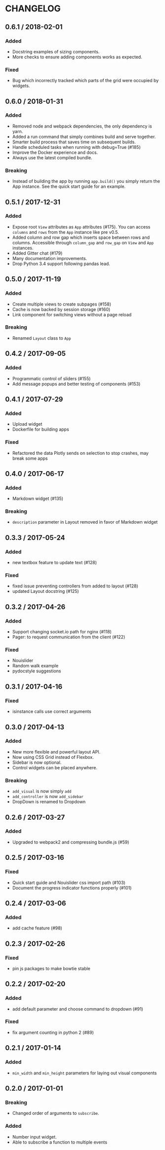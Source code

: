 # CHANGELOG

## 0.6.1 / 2018-02-01

### Added

  * Docstring examples of sizing components.
  * More checks to ensure adding components works as expected.

### Fixed

  * Bug which incorrectly tracked which parts of the grid were occupied by widgets.

## 0.6.0 / 2018-01-31

### Added

  * Removed node and webpack dependencies, the only dependency is yarn.
  * Added a run command that simply combines build and serve together.
  * Smarter build process that saves time on subsequent builds.
  * Handle scheduled tasks when running with debug=True (#185)
  * Improve the Docker experience and docs.
  * Always use the latest compiled bundle.

### Breaking

  * Instead of building the app by running `app.build()` you simply return the App instance.
    See the quick start guide for an example.

## 0.5.1 / 2017-12-31

### Added

  * Expose root `View` attributes as `App` attributes (#175).
    You can access `columns` and `rows` from the `App` instance like pre v0.5.
  * Added column and row gap which inserts space between rows and columns.
    Accessible through `column_gap` and `row_gap` on `View` and `App` instances.
  * Added Gitter chat (#179)
  * Many documentation improvements.
  * Drop Python 3.4 support following pandas lead.

## 0.5.0 / 2017-11-19

### Added

  * Create multiple views to create subpages (#158)
  * Cache is now backed by session storage (#160)
  * Link component for switching views without a page reload

### Breaking

  * Renamed `Layout` class to `App`

## 0.4.2 / 2017-09-05

### Added

  * Programmatic control of sliders (#155)
  * Add message popups and better testing of components (#153)

## 0.4.1 / 2017-07-29

### Added

  * Upload widget
  * Dockerfile for building apps

### Fixed

  * Refactored the data Plotly sends on selection to stop crashes, may break some apps

## 0.4.0 / 2017-06-17

### Added

  * Markdown widget (#135)

### Breaking

  * `description` parameter in Layout removed in favor of Markdown widget

## 0.3.3 / 2017-05-24

### Added

  * new textbox feature to update text (#128)

### Fixed

  * fixed issue preventing controllers from added to layout (#128)
  * updated Layout docstring (#125)

## 0.3.2 / 2017-04-26

### Added

  * Support changing socket.io path for nginx (#118)
  * Pager: to request communication from the client (#122)

### Fixed

  * Nouislider
  * Random walk example
  * pydocstyle suggestions

## 0.3.1 / 2017-04-16

### Fixed

  * isinstance calls use correct arguments

## 0.3.0 / 2017-04-13

### Added

  * New more flexible and powerful layout API.
  * Now using CSS Grid instead of Flexbox.
  * Sidebar is now optional.
  * Control widgets can be placed anywhere.

### Breaking

  * `add_visual` is now simply `add`
  * `add_controller` is now `add_sidebar`
  * DropDown is renamed to Dropdown

## 0.2.6 / 2017-03-27

### Added

  * Upgraded to webpack2 and compressing bundle.js (#59)

## 0.2.5 / 2017-03-16

### Fixed

  * Quick start guide and Nouislider css import path (#103)
  * Document the progress indicator functions properly (#101)

## 0.2.4 / 2017-03-06

### Added

  * add cache feature (#98)

## 0.2.3 / 2017-02-26

### Fixed

  * pin js packages to make bowtie stable

## 0.2.2 / 2017-02-20

### Added

  * add default parameter and choose command to dropdown (#91)

### Fixed

  * fix argument counting in python 2 (#89)

## 0.2.1 / 2017-01-14

### Added

  * `min_width` and `min_height` parameters for laying out visual components

## 0.2.0 / 2017-01-01

### Breaking

  * Changed order of arguments to `subscribe`.

### Added

  * Number input widget.
  * Able to subscribe a function to multiple events
